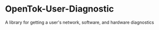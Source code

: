 OpenTok-User-Diagnostic
=======================

A library for getting a user's network, software, and hardware diagnostics
